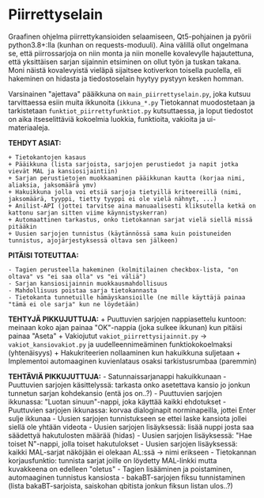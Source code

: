 # Piirrettyselain
Graafinen ohjelma piirrettykansioiden selaamiseen, Qt5-pohjainen ja pyörii python3.8+:lla (kunhan on requests-moduuli).
Aina välillä ollut ongelmana se, että piirrossarjoja on niin monta ja niin monelle kovalevylle hajautettuna, että yksittäisen sarjan sijainnin etsiminen on ollut työn ja tuskan takana. Moni näistä kovalevyistä vieläpä sijaitsee kotiverkon toisella puolella, eli hakeminen on hidasta ja tiedostoselain hyytyy pystyyn kesken homman.

Varsinainen "ajettava" pääikkuna on `main_piirrettyselain.py`, joka kutsuu tarvittaessa esiin muita ikkunoita (`ikkuna_*.py` Tietokannat muodostetaan ja tarkistetaan `funktiot_piirrettyfunktiot.py` kutsuttaessa, ja loput tiedostot on aika itseselittäviä kokoelmia luokkia, funktioita, vakioita ja ui-materiaaleja.


**TEHDYT ASIAT:**

	+ Tietokantojen kasaus
	+ Pääikkuna (lista sarjoista, sarjojen perustiedot ja napit jotka vievät MAL ja kansiosijaintiin)
	+ Sarjan perustietojen muokkaaminen pääikkunan kautta (korjaa nimi, aliaksia, jaksomäärä ymv)
	+ Hakuikkuna jolla voi etsiä sarjoja tietyillä kriteereillä (nimi, jaksomäärä, tyyppi, tietty tyyppi ei ole vielä nähnyt, ...)
	+ Anilist-API (jottei tarvitse aina manuaalisesti kliksutella ketkä on kattonu sarjan sitten viime käynnistyskerran)
	+ Automaattinen tarkastus, onko tietokannan sarjat vielä siellä missä pitääkin
	+ Uusien sarjojen tunnistus (käytännössä sama kuin poistuneiden tunnistus, ajojärjestyksessä oltava sen jälkeen)

**PITÄISI TOTEUTTAA:**

	- Tagien perusteella hakeminen (kolmitilainen checkbox-lista, "on oltava" vs "ei saa olla" vs "ei väliä")
	- Sarjan kansiosijainnin muokkausmahdollisuus
	- Mahdollisuus poistaa sarja tietokannasta
	- Tietokanta tunnetuille hämäyskansioille (ne mille käyttäjä painaa "tämä ei ole sarja" kun ne löydetään)
**TEHTYJÄ PIKKUJUTTUJA:**
	+ Puuttuvien sarjojen nappiasettelu kuntoon: meinaan koko ajan painaa "OK"-nappia (joka sulkee ikkunan) kun pitäisi painaa "Aseta"
	+ Vakiojutut `vakiot_piirrettysijainnit.py` -> `vakiot_kansiovakiot.py` ja uudelleennimeäminen funktiokokoelmaksi (yhtenäisyys)
	+ Hakukriteerien nollaaminen kun hakuikkuna suljetaan
	+ Implementoi automaaginen kuvienlataus osaksi tarkistusrumbaa (paremmin)

**TEHTÄVIÄ PIKKUJUTTUJA:**
	- Satunnaissarjanappi hakuikkunaan
	- Puuttuvien sarjojen käsittelyssä: tarkasta onko asetettava kansio jo jonkun tunnetun sarjan kohdekansio (entä jos on..?)
	- Puuttuvien sarjojen ikkunassa: "Luotan sinuun"-nappi, joka käyttää kaikki ehdotukset
	- Puuttuvien sarjojen ikkunassa: korvaa dialoginapit norminapeilla, jottei Enter sulje ikkunaa
	- Uusien sarjojen tunnistukseen se ettei laske kansiota jollei siellä ole yhtään videota
	- Uusien sarjojen lisäyksessä: lisää nuppi josta saa säädettyä hakutulosten määrää (hidas)
	- Uusien sarjojen lisäyksessä: "Hae toiset N"-nappi, jolla toiset hakutulokset
	- Uusien sarjojen lisäyksessä: kaikki MAL-sarjat näköjään ei olekaan AL:ssä -> nimi erikseen
	- Tietokannan korjausfunktio: tunnista sarjat joille on löydetty MAL-linkki mutta kuvakkeena on edelleen "oletus"
	- Tagien lisääminen ja poistaminen, automaaginen tunnistus kansiosta
	- bakaBT-sarjojen fiksu tunnistaminen (lista bakaBT-sarjoista, saiskohan qbitista jonkun fiksun listan ulos..?)

